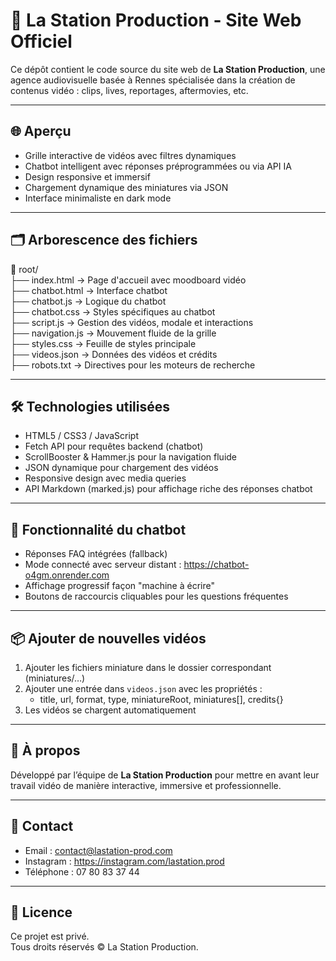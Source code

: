 # 🎥 La Station Production - Site Web Officiel

Ce dépôt contient le code source du site web de **La Station Production**, une agence audiovisuelle basée à Rennes spécialisée dans la création de contenus vidéo : clips, lives, reportages, aftermovies, etc.

---

## 🌐 Aperçu

- Grille interactive de vidéos avec filtres dynamiques  
- Chatbot intelligent avec réponses préprogrammées ou via API IA  
- Design responsive et immersif  
- Chargement dynamique des miniatures via JSON  
- Interface minimaliste en dark mode  

---

## 🗂 Arborescence des fichiers

📁 root/  
├── index.html              → Page d'accueil avec moodboard vidéo  
├── chatbot.html            → Interface chatbot  
├── chatbot.js              → Logique du chatbot  
├── chatbot.css             → Styles spécifiques au chatbot  
├── script.js               → Gestion des vidéos, modale et interactions  
├── navigation.js           → Mouvement fluide de la grille  
├── styles.css              → Feuille de styles principale  
├── videos.json             → Données des vidéos et crédits  
├── robots.txt              → Directives pour les moteurs de recherche  


---

## 🛠 Technologies utilisées

- HTML5 / CSS3 / JavaScript  
- Fetch API pour requêtes backend (chatbot)  
- ScrollBooster & Hammer.js pour la navigation fluide  
- JSON dynamique pour chargement des vidéos  
- Responsive design avec media queries  
- API Markdown (marked.js) pour affichage riche des réponses chatbot  

---

## 💬 Fonctionnalité du chatbot

- Réponses FAQ intégrées (fallback)  
- Mode connecté avec serveur distant : https://chatbot-o4gm.onrender.com  
- Affichage progressif façon "machine à écrire"  
- Boutons de raccourcis cliquables pour les questions fréquentes  

---


## 📦 Ajouter de nouvelles vidéos

1. Ajouter les fichiers miniature dans le dossier correspondant (miniatures/…)  
2. Ajouter une entrée dans `videos.json` avec les propriétés :  
   - title, url, format, type, miniatureRoot, miniatures[], credits{}  
3. Les vidéos se chargent automatiquement  

---

## 🧠 À propos

Développé par l’équipe de **La Station Production** pour mettre en avant leur travail vidéo de manière interactive, immersive et professionnelle.

---

## 📨 Contact

- Email : contact@lastation-prod.com  
- Instagram : https://instagram.com/lastation.prod  
- Téléphone : 07 80 83 37 44  

---

## 📄 Licence

Ce projet est privé.  
Tous droits réservés © La Station Production.
